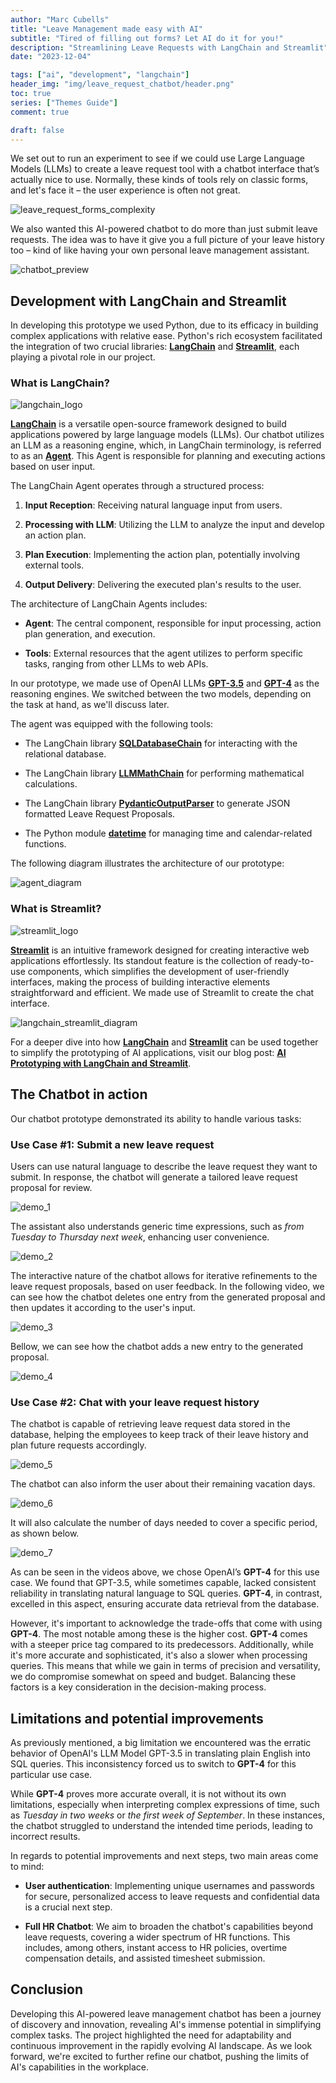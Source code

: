 ```yaml
---
author: "Marc Cubells"
title: "Leave Management made easy with AI"
subtitle: "Tired of filling out forms? Let AI do it for you!"
description: "Streamlining Leave Requests with LangChain and Streamlit"
date: "2023-12-04"

tags: ["ai", "development", "langchain"]
header_img: "img/leave_request_chatbot/header.png"
toc: true
series: ["Themes Guide"]
comment: true

draft: false
---
```


We set out to run an experiment to see if we could use Large Language Models (LLMs) to create a leave request tool with a chatbot interface that’s actually nice to use. Normally, these kinds of tools rely on classic forms, and let's face it – the user experience is often not great.

![leave_request_forms_complexity](leave_request_forms_complexity.png)

We also wanted this AI-powered chatbot to do more than just submit leave requests. The idea was to have it give you a full picture of your leave history too – kind of like having your own personal leave management assistant.

![chatbot_preview](<chatbot_preview.png>)

## Development with LangChain and Streamlit

In developing this prototype we used Python, due to its efficacy in building complex applications with relative ease. Python's rich ecosystem facilitated the integration of two crucial libraries: [**LangChain**](https://www.langchain.com) and [**Streamlit**](https://streamlit.io), each playing a pivotal role in our project.

### What is LangChain?

![langchain_logo](<langchain_logo.png>)

[**LangChain**](https://www.langchain.com) is a versatile open-source framework designed to build applications powered by large language models (LLMs). Our chatbot utilizes an LLM as a reasoning engine, which, in LangChain terminology, is referred to as an [**Agent**](https://python.langchain.com/docs/modules/agents/). This Agent is responsible for planning and executing actions based on user input.

The LangChain Agent operates through a structured process:

1. **Input Reception**: Receiving natural language input from users.

2. **Processing with LLM**: Utilizing the LLM to analyze the input and develop an action plan.

3. **Plan Execution**: Implementing the action plan, potentially involving external tools.

4. **Output Delivery**: Delivering the executed plan's results to the user.

The architecture of LangChain Agents includes:

- **Agent**: The central component, responsible for input processing, action plan generation, and execution.

- **Tools**: External resources that the agent utilizes to perform specific tasks, ranging from other LLMs to web APIs.

In our prototype, we made use of OpenAI LLMs [**GPT-3.5**](https://platform.openai.com/docs/models/gpt-3-5) and [**GPT-4**](https://openai.com/research/gpt-4) as the reasoning engines. We switched between the two models, depending on the task at hand, as we'll discuss later.

The agent was equipped with the following tools:

- The LangChain library [**SQLDatabaseChain**](https://api.python.langchain.com/en/latest/sql/langchain_experimental.sql.base.SQLDatabaseChain.html) for interacting with the relational database.

- The LangChain library [**LLMMathChain**](https://api.python.langchain.com/en/latest/chains/langchain.chains.llm_math.base.LLMMathChain.html#) for performing mathematical calculations.

- The LangChain library [**PydanticOutputParser**](https://python.langchain.com/docs/modules/model_io/output_parsers/pydantic) to generate JSON formatted Leave Request Proposals.

- The Python module [**datetime**](https://docs.python.org/3/library/datetime.html) for managing time and calendar-related functions.

The following diagram illustrates the architecture of our prototype:

![agent_diagram](agent_diagram.png)

### What is Streamlit?

![streamlit_logo](<streamlit_logo.png>)

[**Streamlit**](https://streamlit.io) is an intuitive framework designed for creating interactive web applications effortlessly. Its standout feature is the collection of ready-to-use components, which simplifies the development of user-friendly interfaces, making the process of building interactive elements straightforward and efficient. We made use of Streamlit to create the chat interface.

![langchain_streamlit_diagram](langchain_streamlit_diagram.png)

For a deeper dive into how [**LangChain**](https://www.langchain.com) and [**Streamlit**](https://streamlit.io) can be used together to simplify the prototyping of AI applications, visit our blog post: [**AI Prototyping with LangChain and Streamlit**](https://philico-tech.github.io/ptech-blog/langchain/).

## The Chatbot in action

Our chatbot prototype demonstrated its ability to handle various tasks:

### Use Case #1: Submit a new leave request

Users can use natural language to describe the leave request they want to submit. In response, the chatbot will generate a tailored leave request proposal for review.

![demo_1](<demo_1.gif>)

The assistant also understands generic time expressions, such as *from Tuesday to Thursday next week*, enhancing user convenience.

![demo_2](<demo_2.gif>)

The interactive nature of the chatbot allows for iterative refinements to the leave request proposals, based on user feedback. In the following video, we can see how the chatbot deletes one entry from the generated proposal and then updates it according to the user's input.

![demo_3](<demo_3.gif>)

Bellow, we can see how the chatbot adds a new entry to the generated proposal.

![demo_4](<demo_4.gif>)

### Use Case #2: Chat with your leave request history

The chatbot is capable of retrieving leave request data stored in the database, helping the employees to keep track of their leave history and plan future requests accordingly.

![demo_5](<demo_5.gif>)

The chatbot can also inform the user about their remaining vacation days.

![demo_6](<demo_6.gif>)

It will also calculate the number of days needed to cover a specific period, as shown below.

![demo_7](<demo_7.gif>)

As can be seen in the videos above, we chose OpenAI’s **GPT-4** for this use case. We found that GPT-3.5, while sometimes capable, lacked consistent reliability in translating natural language to SQL queries. **GPT-4**, in contrast, excelled in this aspect, ensuring accurate data retrieval from the database.

However, it's important to acknowledge the trade-offs that come with using **GPT-4**. The most notable among these is the higher cost. **GPT-4** comes with a steeper price tag compared to its predecessors. Additionally, while it's more accurate and sophisticated, it's also a slower when processing queries. This means that while we gain in terms of precision and versatility, we do compromise somewhat on speed and budget. Balancing these factors is a key consideration in the decision-making process.

## Limitations and potential improvements

As previously mentioned, a big limitation we encountered was the erratic behavior of OpenAI's LLM Model GPT-3.5 in translating plain English into SQL queries. This inconsistency forced us to switch to **GPT-4** for this particular use case.

While **GPT-4** proves more accurate overall, it is not without its own limitations, especially when interpreting complex expressions of time, such as *Tuesday in two weeks* or *the first week of September*. In these instances, the chatbot struggled to understand the intended time periods, leading to incorrect results.

In regards to potential improvements and next steps, two main areas come to mind:

- **User authentication**: Implementing unique usernames and passwords for secure, personalized access to leave requests and confidential data is a crucial next step.

- **Full HR Chatbot**: We aim to broaden the chatbot's capabilities beyond leave requests, covering a wider spectrum of HR functions. This includes, among others, instant access to HR policies, overtime compensation details, and assisted timesheet submission.

## Conclusion

Developing this AI-powered leave management chatbot has been a journey of discovery and innovation, revealing AI's immense potential in simplifying complex tasks. The project highlighted the need for adaptability and continuous improvement in the rapidly evolving AI landscape. As we look forward, we're excited to further refine our chatbot, pushing the limits of AI's capabilities in the workplace.

